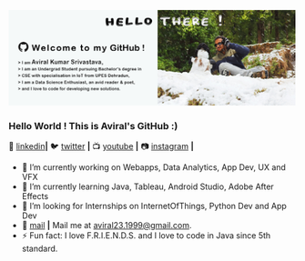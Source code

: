 ![bg][github]

### Hello World ! This is Aviral's GitHub :)

👔 [linkedin][linkedin]**|**
🐦 [twitter][twitter] **|** 
📺 [youtube][youtube] **|** 
📷 [instagram][instagram] **|** 


- 🔭 I’m currently working on Webapps, Data Analytics, App Dev, UX and VFX
- 🌱 I’m currently learning Java, Tableau, Android Studio, Adobe After Effects
- 👯 I’m looking for Internships on InternetOfThings, Python Dev and App Dev
- 💬 [mail][mail] **|**  Mail me at aviral23.1999@gmail.com.
- ⚡ Fun fact: I love F.R.I.E.N.D.S. and I love to code in Java since 5th standard.

[github]: https://github.com/aviraw/aviraw/blob/master/github.png
[twitter]: https://twitter.com/Aviral237
[youtube]: https://www.youtube.com/channel/UCI4D4bm6clAdmDNQNiWrcvw?view_as=subscriber
[instagram]: https://www.instagram.com/aviral_muriel_bing/
[linkedin]: https://www.linkedin.com/in/aviral-srivastava-3336b166/
[mail]: aviral23.1999@gmail.com
